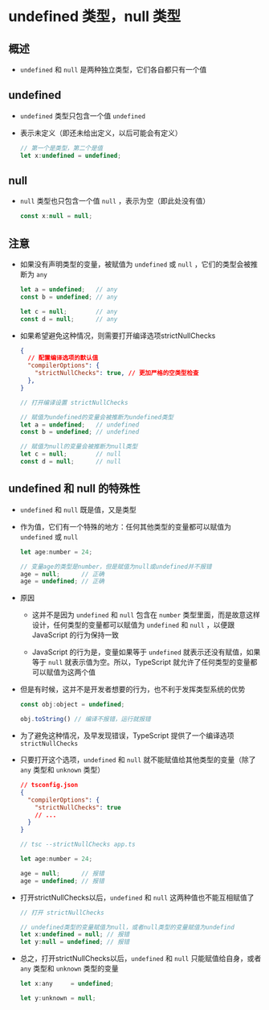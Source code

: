 # undefined 类型，null 类型

## 概述

+ `undefined` 和 `null` 是两种独立类型，它们各自都只有一个值

## undefined

+ `undefined` 类型只包含一个值 `undefined`
+ 表示未定义（即还未给出定义，以后可能会有定义）

  ```js
  // 第一个是类型，第二个是值
  let x:undefined = undefined;
  ```

## null

+ `null` 类型也只包含一个值 `null` ，表示为空（即此处没有值）

  ```js
  const x:null = null;
  ```

## 注意

+ 如果没有声明类型的变量，被赋值为 `undefined` 或 `null` ，它们的类型会被推断为 `any`

  ```js
  let a = undefined;   // any
  const b = undefined; // any

  let c = null;        // any
  const d = null;      // any
  ```

+ 如果希望避免这种情况，则需要打开编译选项strictNullChecks

  ```json
  {
    // 配置编译选项的默认值
    "compilerOptions": {
      "strictNullChecks": true, // 更加严格的空类型检查
    },
  }
  ```

  ```js
  // 打开编译设置 strictNullChecks

  // 赋值为undefined的变量会被推断为undefined类型
  let a = undefined;   // undefined
  const b = undefined; // undefined

  // 赋值为null的变量会被推断为null类型
  let c = null;        // null
  const d = null;      // null
  ```

## undefined 和 null 的特殊性

+ `undefined` 和 `null` 既是值，又是类型

+ 作为值，它们有一个特殊的地方：任何其他类型的变量都可以赋值为 `undefined` 或 `null`

  ```js
  let age:number = 24;

  // 变量age的类型是number，但是赋值为null或undefined并不报错
  age = null;      // 正确
  age = undefined; // 正确
  ```

+ 原因

  + 这并不是因为 `undefined` 和 `null` 包含在 `number` 类型里面，而是故意这样设计，任何类型的变量都可以赋值为 `undefined` 和 `null` ，以便跟 JavaScript 的行为保持一致

  + JavaScript 的行为是，变量如果等于 `undefined` 就表示还没有赋值，如果等于 `null` 就表示值为空。所以，TypeScript 就允许了任何类型的变量都可以赋值为这两个值

+ 但是有时候，这并不是开发者想要的行为，也不利于发挥类型系统的优势

  ```js
  const obj:object = undefined;

  obj.toString() // 编译不报错，运行就报错
  ```

+ 为了避免这种情况，及早发现错误，TypeScript 提供了一个编译选项 `strictNullChecks`
+ 只要打开这个选项，`undefined` 和 `null` 就不能赋值给其他类型的变量（除了 `any` 类型和 `unknown` 类型）

  ```json
  // tsconfig.json
  {
    "compilerOptions": {
      "strictNullChecks": true
      // ...
    }
  }
  ```

  ```js
  // tsc --strictNullChecks app.ts

  let age:number = 24;

  age = null;      // 报错
  age = undefined; // 报错
  ```

+ 打开strictNullChecks以后，`undefined` 和 `null` 这两种值也不能互相赋值了

  ```js
  // 打开 strictNullChecks

  // undefined类型的变量赋值为null，或者null类型的变量赋值为undefind
  let x:undefined = null; // 报错
  let y:null = undefined; // 报错
  ```

+ 总之，打开strictNullChecks以后，`undefined` 和 `null` 只能赋值给自身，或者 `any` 类型和 `unknown` 类型的变量

  ```js
  let x:any     = undefined;

  let y:unknown = null;
  ```

